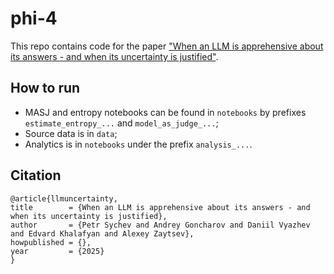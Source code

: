 # phi-4

This repo contains code for the paper ["When an LLM is apprehensive about its answers - and when its uncertainty is justified"](TBD).

## How to run

- MASJ and entropy notebooks can be found in `notebooks` by prefixes `estimate_entropy_...` and `model_as_judge_...`;
- Source data is in `data`;
- Analytics is in `notebooks` under the prefix `analysis_...`.

## Citation
```
@article{llmuncertainty,
title        = {When an LLM is apprehensive about its answers - and when its uncertainty is justified},
author       = {Petr Sychev and Andrey Goncharov and Daniil Vyazhev and Edvard Khalafyan and Alexey Zaytsev},
howpublished = {},
year         = {2025}
}
```
